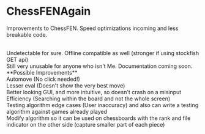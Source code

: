 # ChessFENAgain
Improvements to ChessFEN. Speed optimizations incoming and less breakable code.

<br>
Undetectable for sure. Offline compatible as well (stronger if using stockfish GET api)

<br>
Still very unusable for anyone who isn't Me. Documentation coming soon.

<br> 
**Possible Improvements**
<br> Automove (No click needed!)
<br> Lesser eval (Doesn't show the very best move)
<br> Better looking GUI, and more intuitive, so doesn't crash on a misinput
<br> Efficiency (Searching within the board and not the whole screen)
<br> Testing algorithm edge cases (User inaccuracy) and also can write a testing algorithm against games already played
<br> Modify algorithm so it can be used on chessboards with the rank and file indicator on the other side (capture smaller part of each piece)


